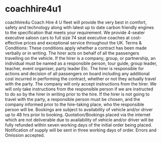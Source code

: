 # coachhire4u1


coachhire4u
Coach Hire 4 U fleet will provide the very best in comfort, safety and technology along with latest up to date carbon friendly engines to the specification that meets your requirement. We provide 4-seater executive saloon cars to full size 74 seat executive coaches at cost-effective prices and exceptional service throughout the UK.
Terms & Conditions:
These conditions apply whether a contract has been made verbally or in writing. The hirer acts on behalf of all the passengers travelling on the vehicle. If the hirer is a company, group, or partnership, an individual must be named as a responsible person, tour guide, group leader, teacher, event organiser, party leader Etc. The hirer is responsible for actions and decision of all passengers on board including any additional cost incurred in performing the contract, whether or not they actually travel with the party. The company will only accept instructions from the hirer. We will only take instructions from the responsible person if we are instructed to do so by the hirer in writing prior to the hire. If the hirer is not going to travel with the party, a responsible person must be chosen, and the company informed prior to the hire-taking place, who the responsible person will be. Bookings are subject to availability of vehicle and/or driver up to 48 hrs prior to booking. Quotation/Bookings placed via the internet which are not deliverable due to availability of vehicle and/or driver will be fully refunded within seven working days of the initial order being placed. Notification of supply will be sent in three working days of order. Errors and Omission accepted.
